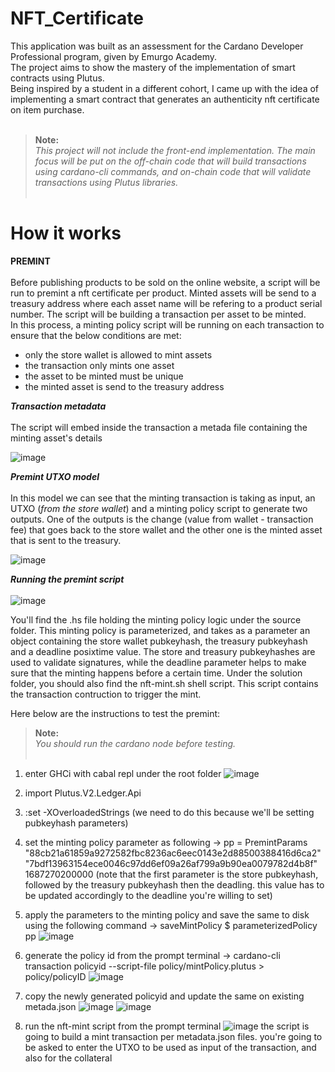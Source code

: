 # NFT_Certificate

This application was built as an assessment for the Cardano Developer Professional program, given by Emurgo Academy.<br/>
The project aims to show the mastery of the implementation of smart contracts using Plutus.<br/>
Being inspired by a student in a different cohort, I came up with the idea of implementing a smart contract that generates an authenticity nft certificate on item purchase.<br/><br/>
> **Note:**<br/>
*This project will not include the front-end implementation. The main focus will be put on the off-chain code that will build transactions using cardano-cli commands, and on-chain code that will validate transactions using Plutus libraries.*
<br/><br/>
# How it works

**PREMINT** <br/><br/>
Before publishing products to be sold on the online website, a script will be run to premint a nft certificate per product. Minted assets will be send to a treasury address where each asset name will be refering to a product serial number. The script will be building a transaction per asset to be minted.   
In this process, a minting policy script will be running on each transaction to ensure that the below conditions are met: 
<ul>
  <li>only the store wallet is allowed to mint assets</li>
  <li>the transaction only mints one asset</li>
  <li>the asset to be minted must be unique</li>
  <li>the minted asset is send to the treasury address</li>
</ul>

***Transaction metadata*** <br/><br/>
The script will embed inside the transaction a metada file containing the minting asset's details

![image](https://github.com/tkindeke/nft_certificate/assets/108430505/59f9492f-c44a-481b-85d8-6303a1bb4ec6)


***Premint UTXO model*** <br/><br/>
In this model we can see that the minting transaction is taking as input, an UTXO (*from the store wallet*) and a minting policy script to generate two outputs.
One of the outputs is the change (value from wallet - transaction fee) that goes back to the store wallet and the other one is the minted asset that is sent to the treasury.

![image](https://github.com/tkindeke/nft_certificate/assets/108430505/502047fb-3081-4be4-a71d-72069179edfd)

***Running the premint script*** <br/><br/>
![image](https://github.com/tkindeke/nft_certificate/assets/108430505/5350484a-13bf-4157-b9d6-0fb17c47d81e)

You'll find the .hs file holding the minting policy logic under the source folder. This minting policy is parameterized, and takes as a parameter an object containing the store wallet pubkeyhash, the treasury pubkeyhash and a deadline posixtime value.
The store and treasury pubkeyhashes are used to validate signatures, while the deadline parameter helps to make sure that the minting happens before a certain time.
Under the solution folder, you should also find the nft-mint.sh shell script. This script contains the transaction contruction to trigger the mint.

Here below are the instructions to test the premint:
> **Note:**<br/>
*You should run the cardano node before testing.*
<br/><br/>
1. enter GHCi with cabal repl under the root folder
   ![image](https://github.com/tkindeke/nft_certificate/assets/108430505/e1a9e840-915a-4c3b-ad85-94533ea47e3f)

2. import Plutus.V2.Ledger.Api
3. :set -XOverloadedStrings (we need to do this because we'll be setting pubkeyhash parameters)
4. set the minting policy parameter as following -> pp = PremintParams "88cb21a61859a9272582fbc8236ac6eec0143e2d88500388416d6ca2" "7bdf13963154ece0046c97dd6ef09a26af799a9b90ea0079782d4b8f" 1687270200000 (note that the first parameter is the store pubkeyhash, followed by the treasury pubkeyhash then the deadling. this value has to be updated accordingly to the deadline you're willing to set)
5. apply the parameters to the minting policy and save the same to disk using the following command -> saveMintPolicy $ parameterizedPolicy pp
   ![image](https://github.com/tkindeke/nft_certificate/assets/108430505/b769e709-15b5-45a9-971c-22004475770d)

6. generate the policy id from the prompt terminal -> cardano-cli transaction policyid --script-file policy/mintPolicy.plutus > policy/policyID
   ![image](https://github.com/tkindeke/nft_certificate/assets/108430505/3cf62b7e-823c-458b-9e28-68a92a2d0874)

7. copy the newly generated policyid and update the same on existing metada.json
   ![image](https://github.com/tkindeke/nft_certificate/assets/108430505/d5b5d7b4-fa4e-4715-bae9-628d9b8f577e)
   ![image](https://github.com/tkindeke/nft_certificate/assets/108430505/02418191-5fff-4df2-9b1b-2d66325d0002)

8. run the nft-mint script from the prompt terminal
   ![image](https://github.com/tkindeke/nft_certificate/assets/108430505/7f641082-04cc-4592-8894-772657f365c7)
   the script is going to build a mint transaction per metadata.json files.
   you're going to be asked to enter the UTXO to be used as input of the transaction, and also for the collateral


 






